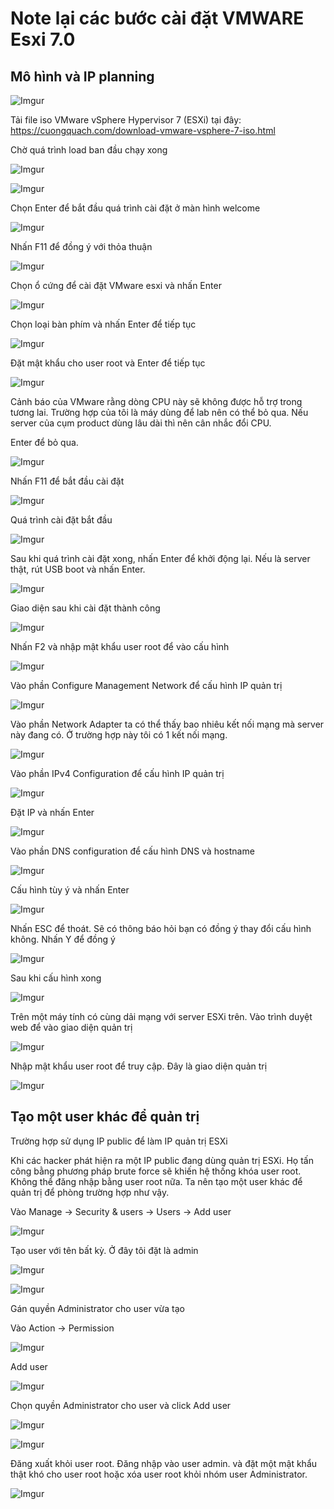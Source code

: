 # Note lại các bước cài đặt VMWARE Esxi 7.0

## Mô hình và IP planning

![Imgur](https://i.imgur.com/8gNTvaR.png)

Tải file iso VMware vSphere Hypervisor 7 (ESXi) tại đây: https://cuongquach.com/download-vmware-vsphere-7-iso.html

Chờ quá trình load ban đầu chạy xong

![Imgur](https://i.imgur.com/hxKrSfP.png)

![Imgur](https://i.imgur.com/Nu8PyVT.png)

Chọn Enter để bắt đầu quá trình cài đặt ở màn hình welcome

![Imgur](https://i.imgur.com/WTk1LuW.png)

Nhấn F11 để đồng ý với thỏa thuận

![Imgur](https://i.imgur.com/GSbjD8M.png)

Chọn ổ cứng để cài đặt VMware esxi và nhấn Enter

![Imgur](https://i.imgur.com/vUvbwhr.png)

Chọn loại bàn phím và nhấn Enter để tiếp tục

![Imgur](https://i.imgur.com/pE4elKc.png)

Đặt mật khẩu cho user root và Enter để tiếp tục

![Imgur](https://i.imgur.com/4FtlNbu.png)

Cảnh báo của VMware rằng dòng CPU này sẽ không được hỗ trợ trong tương lai. Trường hợp của tôi là máy dùng để lab nên có thể bỏ qua. Nếu server của cụm product dùng lâu dài thì nên cân nhắc đổi CPU.

 Enter để bỏ qua. 

![Imgur](https://i.imgur.com/F2iEOBk.png)

Nhấn F11 để bắt đầu cài đặt

![Imgur](https://i.imgur.com/Orq0u6j.png)

Quá trình cài đặt bắt đầu 

![Imgur](https://i.imgur.com/nqQqEMF.png)

Sau khi quá trình cài đặt xong, nhấn Enter để khởi động lại. Nếu là server thật, rút USB boot và nhấn Enter.

![Imgur](https://i.imgur.com/xmv0LJo.png)

Giao diện sau khi cài đặt thành công

![Imgur](https://i.imgur.com/mhVKTiV.png)

Nhấn F2 và nhập mật khẩu user root để vào cấu hình

![Imgur](https://i.imgur.com/39gtwMK.png)

Vào phần Configure Management Network để cấu hình IP quản trị

![Imgur](https://i.imgur.com/Cew98ZO.png)

Vào phần Network Adapter ta có thể thấy bao nhiêu kết nối mạng mà server  này đang có. Ở trường hợp này tôi có 1 kết nối mạng.

![Imgur](https://i.imgur.com/3CBzK6O.png)

Vào phần IPv4 Configuration để cấu hình IP quản trị

![Imgur](https://i.imgur.com/HDfTp0n.png)

Đặt IP và nhấn Enter

![Imgur](https://i.imgur.com/bd4QK3F.png)

Vào phần DNS configuration để cấu hình DNS và hostname

![Imgur](https://i.imgur.com/Y8eRGk7.png)

Cấu hình tùy ý và nhấn Enter

![Imgur](https://i.imgur.com/JqRsQ9p.png)

Nhấn ESC để thoát. Sẽ có thông báo hỏi bạn có đồng ý thay đổi cấu hình không. Nhấn Y để đồng ý

![Imgur](https://i.imgur.com/2GI0zQQ.png)

Sau khi cấu hình xong

![Imgur](https://i.imgur.com/HavKxzY.png)

Trên một máy tính có cùng dải mạng với server ESXi trên. Vào trình duyệt web để vào giao diện quản trị

![Imgur](https://i.imgur.com/H0LvUkt.png)

Nhập mật khẩu user root để truy cập. Đây là giao diện quản trị

![Imgur](https://i.imgur.com/LhHoBMy.png)

## Tạo một user khác để quản trị

Trường hợp sử dụng IP public để làm IP quản trị ESXi

Khi các hacker phát hiện ra một IP public đang dùng quản trị ESXi. Họ tấn công bằng phương pháp brute force sẽ khiến hệ thống khóa user root. Không thể đăng nhập bằng user root nữa. Ta nên tạo một user khác để quản trị để phòng trường hợp như vậy.

Vào Manage -> Security & users -> Users -> Add user 

![Imgur](https://i.imgur.com/ZCa9kVP.png)

Tạo user với tên bất kỳ. Ở đây tôi đặt là admin

![Imgur](https://i.imgur.com/57GcSb6.png)

![Imgur](https://i.imgur.com/ziSkqCd.png)

Gán quyền Administrator cho user vừa tạo

Vào Action -> Permission 

![Imgur](https://i.imgur.com/zdt6Tvw.png)

Add user 

![Imgur](https://i.imgur.com/vJIze0G.png)

Chọn quyền Administrator cho user và click Add user

![Imgur](https://i.imgur.com/QjWpDFJ.png)

![Imgur](https://i.imgur.com/qWUTM8b.png)

Đăng xuất khỏi user root. Đăng nhập vào user admin. và đặt một mật khẩu thật khó cho user root hoặc xóa user root khỏi nhóm user Administrator.

![Imgur](https://i.imgur.com/AwvyxYR.png)